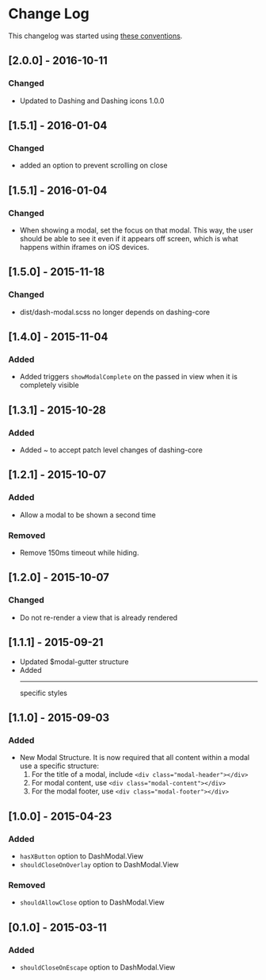 # Change Log

This changelog was started using [these conventions](http://keepachangelog.com/).

## [2.0.0] - 2016-10-11

### Changed

  * Updated to Dashing and Dashing icons 1.0.0

## [1.5.1] - 2016-01-04

### Changed

  * added an option to prevent scrolling on close

## [1.5.1] - 2016-01-04

### Changed

 * When showing a modal, set the focus on that modal.
   This way, the user should be able to see it even if it appears off screen,
   which is what happens within iframes on iOS devices.

## [1.5.0] - 2015-11-18

### Changed

 * dist/dash-modal.scss no longer depends on dashing-core

## [1.4.0] - 2015-11-04

### Added

 * Added triggers `showModalComplete` on the passed in view when it is completely visible

## [1.3.1] - 2015-10-28

### Added

 * Added ~ to accept patch level changes of dashing-core

## [1.2.1] - 2015-10-07

### Added

 * Allow a modal to be shown a second time

### Removed

 * Remove 150ms timeout while hiding.

## [1.2.0] - 2015-10-07

### Changed

 * Do not re-render a view that is already rendered

## [1.1.1] - 2015-09-21

  * Updated $modal-gutter structure
  * Added <hr> specific styles

## [1.1.0] - 2015-09-03

### Added

  * New Modal Structure. It is now required that all content within a modal use a specific structure:
    1. For the title of a modal, include `<div class="modal-header"></div>`
    2. For modal content, use `<div class="modal-content"></div>`
    2. For the modal footer, use `<div class="modal-footer"></div>`

## [1.0.0] - 2015-04-23

### Added

  * `hasXButton` option to DashModal.View
  * `shouldCloseOnOverlay` option to DashModal.View

### Removed

  * `shouldAllowClose` option to DashModal.View

## [0.1.0] - 2015-03-11

### Added

 * `shouldCloseOnEscape` option to DashModal.View
